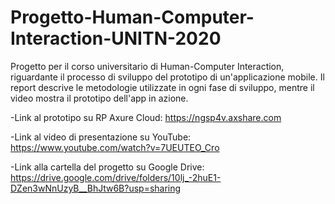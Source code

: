 # Progetto-Human-Computer-Interaction-UNITN-2020
Progetto per il corso universitario di Human-Computer Interaction, riguardante il processo di sviluppo del prototipo di un'applicazione mobile. Il report descrive le metodologie utilizzate in ogni fase di sviluppo, mentre il video mostra il prototipo dell'app in azione.

-Link al prototipo su RP Axure Cloud:
https://ngsp4v.axshare.com

-Link al video di presentazione su YouTube:
https://www.youtube.com/watch?v=7UEUTEO_Cro

-Link alla cartella del progetto su Google Drive:
https://drive.google.com/drive/folders/10lj_-2huE1-DZen3wNnUzyB__BhJtw6B?usp=sharing
